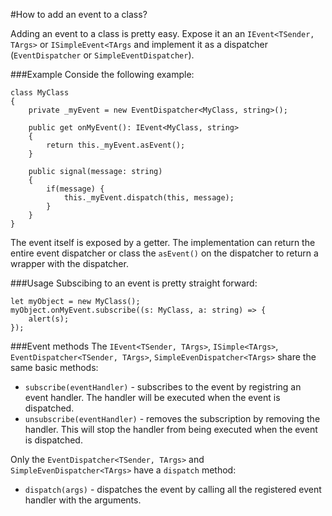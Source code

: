 ﻿#How to add an event to a class?

Adding an event to a class is pretty easy. Expose it an an `IEvent<TSender, TArgs>` or 
`ISimpleEvent<TArgs` and implement it as a dispatcher (`EventDispatcher` or `SimpleEventDispatcher`).

###Example
Conside the following example:

```
class MyClass
{
	private _myEvent = new EventDispatcher<MyClass, string>();
	
	public get onMyEvent(): IEvent<MyClass, string>
	{
		return this._myEvent.asEvent();
	}

	public signal(message: string)
	{
		if(message) {
			this._myEvent.dispatch(this, message);	
		}
	}
}
```
The event itself is exposed by a getter. The implementation can return the entire event dispatcher 
or class the `asEvent()` on the dispatcher to return a wrapper with the dispatcher.


###Usage
Subscibing to an event is pretty straight forward:
```
let myObject = new MyClass();
myObject.onMyEvent.subscribe((s: MyClass, a: string) => {
	alert(s);
});
```

###Event methods
The `IEvent<TSender, TArgs>`, `ISimple<TArgs>`, `EventDispatcher<TSender, TArgs>`, `SimpleEvenDispatcher<TArgs>` share the 
same basic methods:

- `subscribe(eventHandler)` - subscribes to the event by registring an event handler. The handler will be executed when
the event is dispatched.
- `unsubscribe(eventHandler)` - removes the subscription by removing the handler. This will stop the handler from being executed
when the event is dispatched.

Only the  `EventDispatcher<TSender, TArgs>` and `SimpleEvenDispatcher<TArgs>` have a `dispatch` method:

- `dispatch(args)` - dispatches the event by calling all the registered event handler with the arguments.
